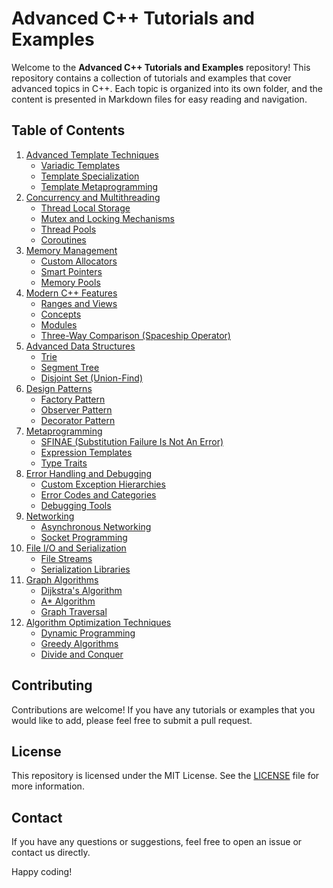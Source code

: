 # Advanced C++ Tutorials and Examples

Welcome to the **Advanced C++ Tutorials and Examples** repository! This repository contains a collection of tutorials and examples that cover advanced topics in C++. Each topic is organized into its own folder, and the content is presented in Markdown files for easy reading and navigation.

## Table of Contents

1. [Advanced Template Techniques](#advanced-template-techniques)
    - [Variadic Templates](Advanced_Template_Techniques/Variadic_Templates.md)
    - [Template Specialization](Advanced_Template_Techniques/Template_Specialization.md)
    - [Template Metaprogramming](Advanced_Template_Techniques/Template_Metaprogramming.md)
2. [Concurrency and Multithreading](#concurrency-and-multithreading)
    - [Thread Local Storage](Concurrency_and_Multithreading/Thread_Local_Storage.md)
    - [Mutex and Locking Mechanisms](Concurrency_and_Multithreading/Mutex_and_Locking_Mechanisms.md)
    - [Thread Pools](Concurrency_and_Multithreading/Thread_Pools.md)
    - [Coroutines](Concurrency_and_Multithreading/Coroutines.md)
3. [Memory Management](#memory-management)
    - [Custom Allocators](Memory_Management/Custom_Allocators.md)
    - [Smart Pointers](Memory_Management/Smart_Pointers.md)
    - [Memory Pools](Memory_Management/Memory_Pools.md)
4. [Modern C++ Features](#modern-c++-features)
    - [Ranges and Views](Modern_CPP_Features/Ranges_and_Views.md)
    - [Concepts](Modern_CPP_Features/Concepts.md)
    - [Modules](Modern_CPP_Features/Modules.md)
    - [Three-Way Comparison (Spaceship Operator)](Modern_CPP_Features/Three_Way_Comparison.md)
5. [Advanced Data Structures](#advanced-data-structures)
    - [Trie](Advanced_Data_Structures/Trie.md)
    - [Segment Tree](Advanced_Data_Structures/Segment_Tree.md)
    - [Disjoint Set (Union-Find)](Advanced_Data_Structures/Disjoint_Set.md)
6. [Design Patterns](#design-patterns)
    - [Factory Pattern](Design_Patterns/Factory_Pattern.md)
    - [Observer Pattern](Design_Patterns/Observer_Pattern.md)
    - [Decorator Pattern](Design_Patterns/Decorator_Pattern.md)
7. [Metaprogramming](#metaprogramming)
    - [SFINAE (Substitution Failure Is Not An Error)](Metaprogramming/SFINAE.md)
    - [Expression Templates](Metaprogramming/Expression_Templates.md)
    - [Type Traits](Metaprogramming/Type_Traits.md)
8. [Error Handling and Debugging](#error-handling-and-debugging)
    - [Custom Exception Hierarchies](Error_Handling_and_Debugging/Custom_Exception_Hierarchies.md)
    - [Error Codes and Categories](Error_Handling_and_Debugging/Error_Codes_and_Categories.md)
    - [Debugging Tools](Error_Handling_and_Debugging/Debugging_Tools.md)
9. [Networking](#networking)
    - [Asynchronous Networking](Networking/Asynchronous_Networking.md)
    - [Socket Programming](Networking/Socket_Programming.md)
10. [File I/O and Serialization](#file-io-and-serialization)
    - [File Streams](File_IO_and_Serialization/File_Streams.md)
    - [Serialization Libraries](File_IO_and_Serialization/Serialization_Libraries.md)
11. [Graph Algorithms](#graph-algorithms)
    - [Dijkstra's Algorithm](Graph_Algorithms/Dijkstras_Algorithm.md)
    - [A* Algorithm](Graph_Algorithms/A_Star_Algorithm.md)
    - [Graph Traversal](Graph_Algorithms/Graph_Traversal.md)
12. [Algorithm Optimization Techniques](#algorithm-optimization-techniques)
    - [Dynamic Programming](Algorithm_Optimization_Techniques/Dynamic_Programming.md)
    - [Greedy Algorithms](Algorithm_Optimization_Techniques/Greedy_Algorithms.md)
    - [Divide and Conquer](Algorithm_Optimization_Techniques/Divide_and_Conquer.md)

## Contributing

Contributions are welcome! If you have any tutorials or examples that you would like to add, please feel free to submit a pull request. 

## License

This repository is licensed under the MIT License. See the [LICENSE](LICENSE) file for more information.

## Contact

If you have any questions or suggestions, feel free to open an issue or contact us directly.

Happy coding!

